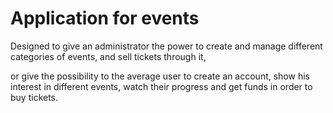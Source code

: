 # Application for events

Designed to give an administrator the power to create and manage 
different categories of events, and sell tickets through it,

or give the possibility to the average user to create an account,
show his interest in different events, watch their progress and get
funds in order to buy tickets.
